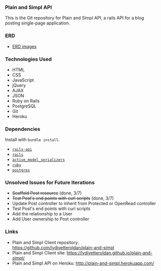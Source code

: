 ### Plain and Simpl API

This is the Git repository for Plain and Simpl API, a rails API for a blog posting single-page application.

### ERD
- [ERD images](https://imgur.com/a/oVoGR)

### Technologies Used
- HTML
- CSS
- JavaScript
- jQuery
- AJAX
- JSON
- Ruby on Rails
- PostgreSQL
- Git
- Heroku

### Dependencies
Install with `bundle install`.

-   [`rails-api`](https://github.com/rails-api/rails-api)
-   [`rails`](https://github.com/rails/rails)
-   [`active_model_serializers`](https://github.com/rails-api/active_model_serializers)
-   [`ruby`](https://www.ruby-lang.org/en/)
-   [`postgres`](http://www.postgresql.org)

### Unsolved Issues for Future Iterations
- ~~Scaffold Post resource~~ (done, 3/7)
- ~~Test Post's end points with curl scripts~~ (done, 3/7)
- Update Post controller to inherit from Protected or OpenRead controller
- Test Post's end points with curl scripts
- Add the relationship to a User
- Add User ownership to Post controller

### Links
- Plain and Simpl Client repository: https://github.com/lydivetteroldan/plain-and-simpl
- Plain and Simpl Client site: https://lydivetteroldan.github.io/plain-and-simpl/
- Plain and Simpl API on Heroku: http://plain-and-simpl.herokuapp.com/
